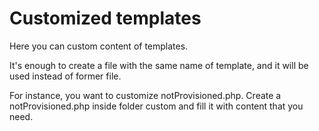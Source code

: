 Customized templates
====================

Here you can custom content of templates.

It's enough to create a file with the same name of template, and it will be used instead of former file.

For instance, you want to customize notProvisioned.php. Create a notProvisioned.php inside folder custom and fill it with content that you need.


